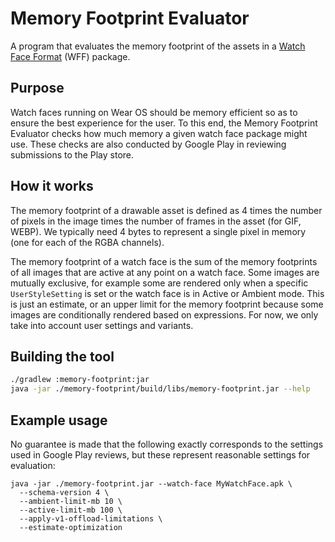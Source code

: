 # Memory Footprint Evaluator

A program that evaluates the memory footprint of the assets in a [Watch Face Format][wff]
(WFF) package.

## Purpose

Watch faces running on Wear OS should be memory efficient so as to ensure the
best experience for the user. To this end, the Memory Footprint Evaluator checks
how much memory a given watch face package might use. These checks are also
conducted by Google Play in reviewing submissions to the Play store.

## How it works

The memory footprint of a drawable asset is defined as 4 times the number of
pixels in the image times the number of frames in the asset (for GIF, WEBP). We
typically need 4 bytes to represent a single pixel in memory (one for each of
the RGBA channels).

The memory footprint of a watch face is the sum of the memory footprints of all
images that are active at any point on a watch face. Some images are mutually
exclusive, for example some are rendered only when a specific `UserStyleSetting`
is set or the watch face is in Active or Ambient mode. This is just an estimate,
or an upper limit for the memory footprint because some images are conditionally
rendered based on expressions. For now, we only take into account user settings
and variants.

## Building the tool

```bash
./gradlew :memory-footprint:jar
java -jar ./memory-footprint/build/libs/memory-footprint.jar --help
```

## Example usage

No guarantee is made that the following exactly corresponds to the settings used
in Google Play reviews, but these represent reasonable settings for evaluation:

```shell
java -jar ./memory-footprint.jar --watch-face MyWatchFace.apk \
  --schema-version 4 \
  --ambient-limit-mb 10 \
  --active-limit-mb 100 \
  --apply-v1-offload-limitations \
  --estimate-optimization
```

[wff]:  https://developer.android.com/training/wearables/wff
